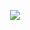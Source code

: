 <p align='center'>
    <img src="https://capsule-render.vercel.app/api?type=waving&color=DCC188&height=300&section=header&text=welcome&fontSize=90&animation=fadeIn&fontAlignY=38&desc=SubinPark%20GitHub%20Profile!&descAlignY=51&descAlign=62&fontColor=F3F5F7&stroke=F3F5F7&strokeWidth=2"/>    
</p>
